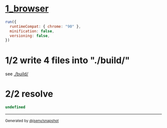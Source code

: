 # [1_browser](../../code_splitting.test.mjs#L28)

```js
run({
  runtimeCompat: { chrome: "90" },
  minification: false,
  versioning: false,
})
```

# 1/2 write 4 files into "./build/"

see [./build/](./build/)

# 2/2 resolve

```js
undefined
```

---

<sub>
  Generated by <a href="https://github.com/jsenv/core/tree/main/packages/independent/snapshot">@jsenv/snapshot</a>
</sub>
